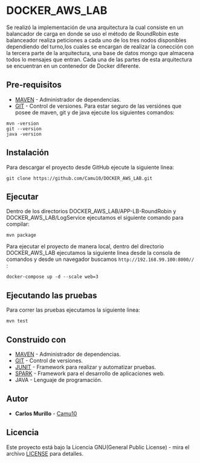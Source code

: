 # DOCKER_AWS_LAB
Se realizó la implementación de una arquitectura la cual consiste en un balancador de carga en donde se uso el método de RoundRobin este balanceador realiza peticiones a cada uno de los tres nodos disponibles dependiendo del turno,los cuales se encargan de realizar la conección con la tercera parte de la arquitectura, una base de datos mongo que almacena todos lo mensajes que entran. Cada una de las partes de esta arquitectura se encuentran en un contenedor de Docker diferente.

## Pre-requisitos
* [MAVEN](https://maven.apache.org/) - Administrador de dependencias.
* [GIT](https://git-scm.com/) - Control de versiones.
Para estar seguro de las versiónes que posee de maven, git y de java ejecute los siguientes comandos:
```
mvn -version  
git --version  
java -version  
```
## Instalación 
Para descargar el proyecto desde GitHub ejecute la siguiente linea:
```
git clone https://github.com/Camu10/DOCKER_AWS_LAB.git
```

## Ejecutar
Dentro de los directorios DOCKER_AWS_LAB/APP-LB-RoundRobin y DOCKER_AWS_LAB/LogService ejecutamos el siguiente comando para compilar:
```
mvn package
```
Para ejecutar el proyecto de manera local, dentro del directorio DOCKER_AWS_LAB ejecutamos la siguiente linea desde la consola de comandos y desde un navegador buscamos `http://192.168.99.100:8000//` :
```
docker-compose up -d --scale web=3
```

## Ejecutando las pruebas
Para correr las pruebas ejecutamos la siguiente linea:
```
mvn test
```

## Construido con
* [MAVEN](https://maven.apache.org/) - Administrador de dependencias.
* [GIT](https://git-scm.com/) - Control de versiones.
* [JUNIT](https://junit.org/junit5/) - Framework para realizar y automatizar pruebas.
* [SPARK](http://sparkjava.com/) - Framework para el desarrollo de aplicaciones web.
* JAVA - Lenguaje de programación.

## Autor
* **Carlos Murillo** - [Camu10](https://github.com/Camu10)

## Licencia
Este proyecto está bajo la Licencia GNU(General Public License) - mira el archivo [LICENSE](LICENSE) para detalles.

